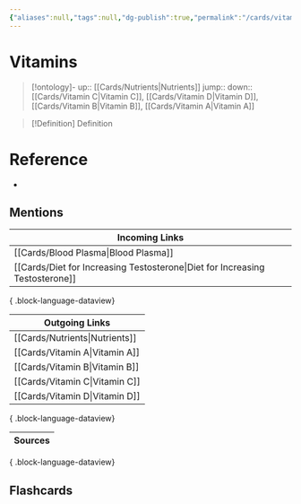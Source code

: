 ```yaml
---
{"aliases":null,"tags":null,"dg-publish":true,"permalink":"/cards/vitamins/","dgPassFrontmatter":true}
---
```


# Vitamins

> [!ontology]-
> up:: [[Cards/Nutrients\|Nutrients]]
> jump:: 
> down:: [[Cards/Vitamin C\|Vitamin C]], [[Cards/Vitamin D\|Vitamin D]], [[Cards/Vitamin B\|Vitamin B]], [[Cards/Vitamin A\|Vitamin A]]

> [!Definition] Definition

# Reference

- 

## Mentions

| Incoming Links                                                                  |
| ------------------------------------------------------------------------------- |
| [[Cards/Blood Plasma\|Blood Plasma]]                                         |
| [[Cards/Diet for Increasing Testosterone\|Diet for Increasing Testosterone]] |

{ .block-language-dataview}

| Outgoing Links                    |
| --------------------------------- |
| [[Cards/Nutrients\|Nutrients]] |
| [[Cards/Vitamin A\|Vitamin A]] |
| [[Cards/Vitamin B\|Vitamin B]] |
| [[Cards/Vitamin C\|Vitamin C]] |
| [[Cards/Vitamin D\|Vitamin D]] |

{ .block-language-dataview}

| Sources |
| ------- |

{ .block-language-dataview}

## Flashcards